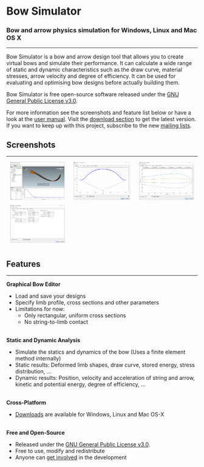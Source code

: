 # Bow Simulator
<h3>Bow and arrow physics simulation for Windows, Linux and Mac OS X</h3>

---

Bow Simulator is a bow and arrow design tool that allows you to create virtual bows and simulate their performance.
It can calculate a wide range of static and dynamic characteristics such as the draw curve, material stresses, arrow velocity and degree of efficiency.
It can be used for evaluating and optimising bow designs before actually building them.

Bow Simulator is free open-source software released under the [GNU General Public License v3.0](https://www.gnu.org/licenses/gpl.html).

For more information see the screenshots and feature list below or have a look at the [user manual](resources.md). Visit the [download section](download.md) to get the latest version. If you want to keep up with this project, subscribe to the new [mailing lists](mailing-lists.md).

## Screenshots

---

<a href="../img/screenshot_01.png" ><img src="../img/screenshot_01.png" style="height: 100px; margin: 0px 10px 10px 10px"></a>
<a href="../img/screenshot_02.png" ><img src="../img/screenshot_02.png" style="height: 100px; margin: 0px 10px 10px 10px"></a>
<a href="../img/screenshot_03.png" ><img src="../img/screenshot_03.png" style="height: 100px; margin: 0px 10px 10px 10px"></a>
<a href="../img/screenshot_04.png" ><img src="../img/screenshot_04.png" style="height: 100px; margin: 0px 10px 10px 10px"></a>

## Features

---

**Graphical Bow Editor**

* Load and save your designs
* Specify limb profile, cross sections and other parameters
* Limitations for now:
    * Only rectangular, uniform cross sections
    * No string-to-limb contact
    <br><br>

**Static and Dynamic Analysis**

* Simulate the statics and dynamics of the bow (Uses a finite element method internally)
* Static results: Deformed limb shapes, draw curve, stored energy, stress distribution, ...
* Dynamic results: Position, velocity and acceleration of string and arrow, kinetic and potential energy, degree of efficiency, ...
<br><br>

<!--
#### Command-line Interface

* Invoke Bow Simulator from the command line
* Use a scripting language of your choice to automate simulations
* [Commented examples for parameter studies and optimisations using Python and SciPy]()
-->

<!--
**Fully Documented**

* [User Manual](resources.md#User Manual): Helps you getting started with the program.
* [Technical Documentation](resources.md#Technical Documentation): Detailed documentation of the internal simulation methods.
<br><br>
-->

**Cross-Platform**

* [Downloads](download.md) are available for Windows, Linux and Mac OS-X
  <br><br>

**Free and Open-Source**

* Released under the [GNU General Public License v3.0](https://www.gnu.org/licenses/gpl.html).
* Free to use, modify and redistribute
* Anyone can [get involved](contributing.md) in the development
